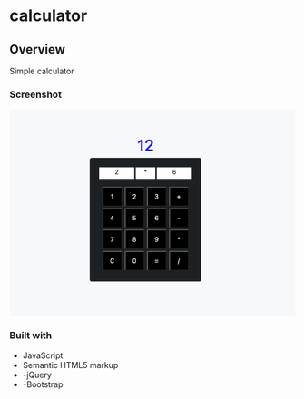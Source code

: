 # calculator


## Overview
Simple calculator

### Screenshot

![](./demo.png)


### Built with
- JavaScript
- Semantic HTML5 markup
- -jQuery
- -Bootstrap




